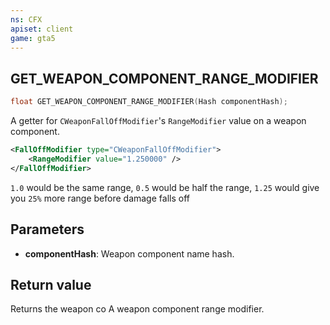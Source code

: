 ```yaml
---
ns: CFX
apiset: client
game: gta5
---
```

## GET_WEAPON_COMPONENT_RANGE_MODIFIER

```c
float GET_WEAPON_COMPONENT_RANGE_MODIFIER(Hash componentHash);
```

A getter for `CWeaponFallOffModifier`'s `RangeModifier` value on a weapon component.

```xml
<FallOffModifier type="CWeaponFallOffModifier">
	<RangeModifier value="1.250000" />
</FallOffModifier>
```

`1.0` would be the same range, `0.5` would be half the range, `1.25` would give you `25%` more range before damage falls off

## Parameters
* **componentHash**: Weapon component name hash.

## Return value
Returns the weapon co
A weapon component range modifier.
